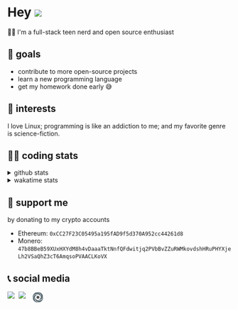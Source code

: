 # Hey <img width="35" src="https://raw.githubusercontent.com/aemmadi/aemmadi/master/wave.gif" />
👨‍💻 I'm a full-stack teen nerd and open source enthusiast

## 🥅 goals

* contribute to more open-source projects
* learn a new programming language
* get my homework done early 😅

## 🧐 interests

I love Linux; programming is like an addiction to me; and my favorite genre is science-fiction.

## 👨‍💻 coding stats

<details>
  <summary>github stats</summary>

  <img width="768" src="https://github-profile-trophy.vercel.app/?username=poseidoncoder&no-border=true&theme=nord&no-frame=true" />
  <div style="display: inline-block">
    <img src="https://github-readme-stats.vercel.app/api/top-langs/?username=poseidoncoder&theme=nord&layout=compact&hide_border=true" />
    <img height="165" src="https://github-readme-stats.vercel.app/api?username=poseidoncoder&show_icons=true&theme=nord&hide_border=true" />
  </div>
</details>

<details>
  <summary>wakatime stats</summary>

<!--START_SECTION:waka-->
![Profile Views](http://img.shields.io/badge/Profile%20Views-0-blue)

**🐱 My GitHub Data** 

> 🏆 1 Contributions in the Year 2022
 > 
> 📦 23.4 kB Used in GitHub's Storage 
 > 
> 🚫 Not Opted to Hire
 > 
> 📜 27 Public Repositories 
 > 
> 🔑 2 Private Repositories  
 > 
**I'm an Early 🐤** 

```text
🌞 Morning    36 commits     ████░░░░░░░░░░░░░░░░░░░░░   17.14% 
🌆 Daytime    120 commits    ██████████████░░░░░░░░░░░   57.14% 
🌃 Evening    54 commits     ██████░░░░░░░░░░░░░░░░░░░   25.71% 
🌙 Night      0 commits      ░░░░░░░░░░░░░░░░░░░░░░░░░   0.0%

```
📅 **I'm Most Productive on Tuesday** 

```text
Monday       42 commits     █████░░░░░░░░░░░░░░░░░░░░   20.0% 
Tuesday      43 commits     █████░░░░░░░░░░░░░░░░░░░░   20.48% 
Wednesday    39 commits     ████░░░░░░░░░░░░░░░░░░░░░   18.57% 
Thursday     34 commits     ████░░░░░░░░░░░░░░░░░░░░░   16.19% 
Friday       16 commits     ██░░░░░░░░░░░░░░░░░░░░░░░   7.62% 
Saturday     22 commits     ██░░░░░░░░░░░░░░░░░░░░░░░   10.48% 
Sunday       14 commits     █░░░░░░░░░░░░░░░░░░░░░░░░   6.67%

```


📊 **This Week I Spent My Time On** 

```text
⌚︎ Time Zone: America/Los_Angeles

💬 Programming Languages: 
Pug                      6 hrs 49 mins       ████████████░░░░░░░░░░░░░   51.43% 
JavaScript               5 hrs 6 mins        █████████░░░░░░░░░░░░░░░░   38.53% 
Python                   29 mins             █░░░░░░░░░░░░░░░░░░░░░░░░   3.7% 
HTML                     26 mins             ░░░░░░░░░░░░░░░░░░░░░░░░░   3.39% 
CSS                      17 mins             ░░░░░░░░░░░░░░░░░░░░░░░░░   2.14%

🔥 Editors: 
VS Code                  13 hrs 15 mins      █████████████████████████   100.0%

🐱‍💻 Projects: 
Unknown Project          13 hrs 1 min        ████████████████████████░   98.22% 
neo-academy              14 mins             ░░░░░░░░░░░░░░░░░░░░░░░░░   1.78%

💻 Operating System: 
Windows                  13 hrs 15 mins      █████████████████████████   100.0%

```

**I Mostly Code in JavaScript** 

```text
JavaScript               6 repos             ████████░░░░░░░░░░░░░░░░░   31.58% 
HTML                     4 repos             █████░░░░░░░░░░░░░░░░░░░░   21.05% 
Go                       3 repos             ████░░░░░░░░░░░░░░░░░░░░░   15.79% 
Python                   2 repos             ██░░░░░░░░░░░░░░░░░░░░░░░   10.53% 
TypeScript               2 repos             ██░░░░░░░░░░░░░░░░░░░░░░░   10.53%

```


**Timeline**

![Chart not found](https://raw.githubusercontent.com/PoseidonCoder/PoseidonCoder/main/charts/bar_graph.png) 


 Last Updated on 25/03/2022 18:47:17 UTC
<!--END_SECTION:waka-->
</details>

## 🤝 support me
by donating to my crypto accounts
* Ethereum: `0xCC27F23C05495a195fAD9f5d370A952cc44261d8`
* Monero:   `47b8BBeB59XUxHXYdM8h4vDaaaTktNnfQFdwitjq2PVbBvZZuRWMkovdshHRuPHYXjeLh2VSaQhZ3cT6AmqsoPVAACLKoVX`

## 📞 social media

[<img width=25 align="left" src="https://cdn4.iconfinder.com/data/icons/logos-and-brands/512/91_Discord_logo_logos-512.png"/>](https://discord.bio/p/devposeidon)

[<img width=31 align="left" src="https://i.pinimg.com/originals/19/7b/36/197b365922d1ea3aa1a932ff9bbda4a6.png"/>](https://www.youtube.com/channel/UCb0JVK0TmpYueYTx5Te0fUw)

[<img width=25 align="left" src="assets/images/replit.png"/>](https://repl.it/@PowerCoder) 

<br />
